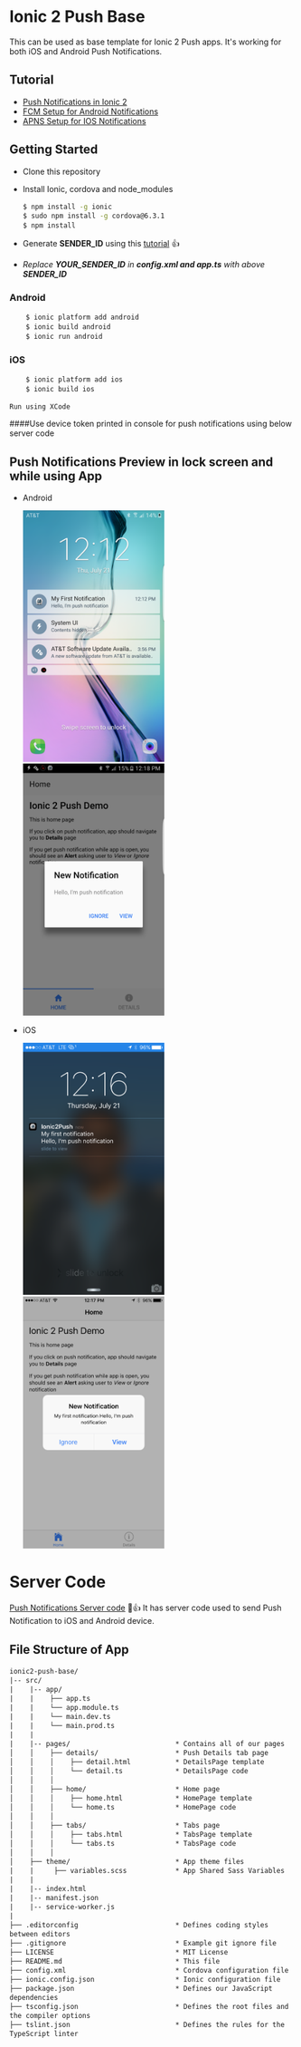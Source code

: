 Ionic 2 Push Base
=================

This can be used as base template for Ionic 2 Push apps. It's working for both iOS and Android Push Notifications.
  
## Tutorial
* [Push Notifications in Ionic 2](https://medium.com/@ankushaggarwal/push-notifications-in-ionic-2-658461108c59)
* [FCM Setup for Android Notifications](https://medium.com/@ankushaggarwal/gcm-setup-for-android-push-notifications-656cfdd8adbd)
* [APNS Setup for IOS Notifications](https://medium.com/@ankushaggarwal/generate-apns-certificate-for-ios-push-notifications-85e4a917d522)

## Getting Started

* Clone this repository

* Install Ionic, cordova and node_modules

    ```bash
    $ npm install -g ionic
    $ sudo npm install -g cordova@6.3.1
    $ npm install
    ```

* Generate **SENDER_ID** using this [tutorial](https://medium.com/@ankushaggarwal/gcm-setup-for-android-push-notifications-656cfdd8adbd) :+1:
  
* _Replace **YOUR_SENDER_ID** in **config.xml and app.ts** with above **SENDER_ID**_

### Android

```bash
    $ ionic platform add android
    $ ionic build android
    $ ionic run android
```

### iOS
```bash
    $ ionic platform add ios
    $ ionic build ios
```    
    Run using XCode


####Use device token printed in console for push notifications using below server code

## Push Notifications Preview in lock screen and while using App

* Android
  
  <img src="screenshots/android_push.png" alt="Notification on Lock Screen" width="250"/>
  <img src="screenshots/android_alert.png" alt="Notification While Using App" width="250"/>

* iOS

  <img src="screenshots/ios_push.png" alt="Notification on Lock Screen" width="250"/>
  <img src="screenshots/ios_alert.png" alt="Notification While Using App" width="250"/>
    
 
Server Code
=================
[Push Notifications Server code](https://github.com/aggarwalankush/push-notification-server) :tada::+1:
It has server code used to send Push Notification to iOS and Android device.


## File Structure of App

```
ionic2-push-base/
|-- src/
|    |-- app/
|    |    ├── app.ts
|    |    └── app.module.ts
|    |    └── main.dev.ts
|    |    └── main.prod.ts 
|    |
|    |-- pages/                          * Contains all of our pages
│    │    ├── details/                   * Push Details tab page
│    │    │    ├── detail.html           * DetailsPage template
│    │    │    └── detail.ts             * DetailsPage code
│    │    │
│    │    ├── home/                      * Home page
│    │    │    ├── home.html             * HomePage template
│    │    │    └── home.ts               * HomePage code
│    │    │
│    │    ├── tabs/                      * Tabs page
│    │    │    ├── tabs.html             * TabsPage template
│    │    │    └── tabs.ts               * TabsPage code
│    │    │
│    ├── theme/                          * App theme files
|    |     ├── variables.scss            * App Shared Sass Variables
|    |
|    |-- index.html
|    |-- manifest.json
|    |-- service-worker.js
|
├── .editorconfig                        * Defines coding styles between editors
├── .gitignore                           * Example git ignore file
├── LICENSE                              * MIT License
├── README.md                            * This file
├── config.xml                           * Cordova configuration file
├── ionic.config.json                    * Ionic configuration file
├── package.json                         * Defines our JavaScript dependencies
├── tsconfig.json                        * Defines the root files and the compiler options
├── tslint.json                          * Defines the rules for the TypeScript linter   
```
